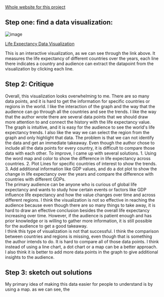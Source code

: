 [Whole website for this project](https://qijiazhoux.github.io/qijia_zhou_portfolio/Assignment_3.html)

## Step one: find a data visualization:



![image](https://github.com/QijiaZhouX/qijia_zhou_portfolio/assets/143776318/b303323b-5347-4fbf-a08d-8c227e3c1445)

<a href="https://projects.flowingdata.com/life-expectancy/" target="_blank">Life Expectancy Data Visualization</a>  

This is an interactive visualization, as we can see through the link above. It measures the life expectancy of different countries over the years, each line there indicates a country and audience can extract the datapoint from the visualization by clicking each line. 


## Step 2: Critique

Overall, this visualization looks overwhelming to me. There are so many data points, and it is hard to get the information for specific countries or regions in the world. I like the interaction of the graph and the way that the audience can go through all the countries and see the trends. I like the way that the author wrote there are several data points that we should draw more attention to and connect the history with the life expectancy value. The graph is intuitive, and it is easy for the audience to see the world's life expectancy trends. I also like the way we can select the region from the graph and only highlight that data. The problem is that we can not identify the data and get an immediate takeaway. Even though the author chose to include all the data points for every country, it is difficult to compare those data with each other. To improve, I came up with several solutions. 1. Using the word map and color to show the difference in life expectancy across countries. 2. Plot Lines for specific countries of interest to show the trends. 3. Add additional information like GDP values, and do a dot plot to show the change in life expectancy over the years and compare the difference with countries with different GDPs.   
The primary audience can be anyone who is curious of global life expectancy and wants to study how certain events or factors like GDP influence life expectancy and how the value changes over time and across different regions. I think the visualization is not so effective in reaching the audience because even though there are so many things to take away, it is hard to draw an effective conclusion besides the overall life expectancy increasing over time. However, if the audience is patient enough and has prior knowledge or is willing to gather more information, it is still possible for the audience to get a good takeaway.   
I think this type of visualization is not that successful. I think the comparison between countries and regions is missing, even though that is something the author intends to do. It is hard to compare all of those data points. I think instead of using a line chart, a dot chart or a map can be a better approach. I also think it is better to add more data points in the graph to give additional insights to the audience.   

## Step 3: sketch out solutions

<div class="flourish-embed flourish-map" data-src="visualisation/15044305"><script src="https://public.flourish.studio/resources/embed.js"></script></div>  

My primary idea of making this data easier for people to understand is by using a map. as we can see, the 
